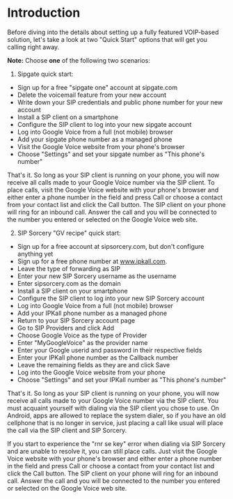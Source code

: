# Introduction #

Before diving into the details about setting up a fully featured VOIP-based solution, let's take a look at two "Quick Start" options that will get you calling right away.

**Note:** Choose **one** of the following two scenarios:

1) Sipgate quick start:
  * Sign up for a free "sipgate one" account at sipgate.com
  * Delete the voicemail feature from your new account
  * Write down your SIP credentials and public phone number for your new account
  * Install a SIP client on a smartphone
  * Configure the SIP client to log into your new sipgate account
  * Log into Google Voice from a full (not mobile) browser
  * Add your sipgate phone number as a managed phone
  * Visit the Google Voice website from your phone's browser
  * Choose "Settings" and set your sipgate number as "This phone's number"

That's it. So long as your SIP client is running on your phone, you will now receive all calls made to your Google Voice number via the SIP client. To place calls, visit the Google Voice website with your phone's browser and either enter a phone number in the field and press Call or choose a contact from your contact list and click the Call button. The SIP client on your phone will ring for an inbound call. Answer the call and you will be connected to the number you entered or selected on the Google Voice web site.

2) SIP Sorcery "GV recipe" quick start:
  * Sign up for a free account at sipsorcery.com, but don't configure anything yet
  * Sign up for a free phone number at www.ipkall.com.
  * Leave the type of forwarding as SIP
  * Enter your new SIP Sorcery username as the username
  * Enter sipsorcery.com as the domain
  * Install a SIP client on your smartphone
  * Configure the SIP client to log into your new SIP Sorcery account
  * Log into Google Voice from a full (not mobile) browser
  * Add your IPKall phone number as a managed phone
  * Return to your SIP Sorcery account page
  * Go to SIP Providers and click Add
  * Choose Google Voice as the type of Provider
  * Enter "MyGoogleVoice" as the provider name
  * Enter your Google userid and password in their respective fields
  * Enter your IPKall phone number as the Callback number
  * Leave the remaining fields as they are and click Save
  * Log into the Google Voice website from your phone
  * Choose "Settings" and set your IPKall number as "This phone's number"

That's it. So long as your SIP client is running on your phone, you will now receive all calls made to your Google Voice number via the SIP client. You must acquaint yourself with dialing via the SIP client you chose to use. On Android, apps are allowed to replace the system dialer, so if you have an old cellphone that is no longer in service, just placing a call like usual will place the call via the SIP client and SIP Sorcery.

If you start to experience the "rnr se key" error when dialing via SIP Sorcery and are unable to resolve it, you can still place calls. Just visit the Google Voice website with your phone's browser and either enter a phone number in the field and press Call or choose a contact from your contact list and click the Call button. The SIP client on your phone will ring for an inbound call. Answer the call and you will be connected to the number you entered or selected on the Google Voice web site.